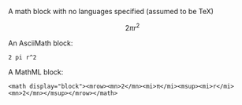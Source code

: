 A math block with no languages specified (assumed to be TeX)

$$
2 \pi r^2
$$

An AsciiMath block:

```asciimath
2 pi r^2
```

A MathML block:

```mathml
<math display="block"><mrow><mn>2</mn><mi>π</mi><msup><mi>r</mi><mn>2</mn></msup></mrow></math>
```